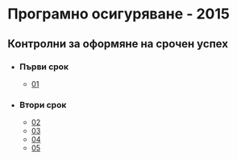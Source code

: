 # Програмно осигуряване - 2015
## Контролни за оформяне на срочен успех

- ### Първи срок
  - [01](01/README.md)
- ### Втори срок
  - [02](02/README.md)
  - [03](03/README.md)
  - [04](04/README.md)
  - [05](05/README.md)
